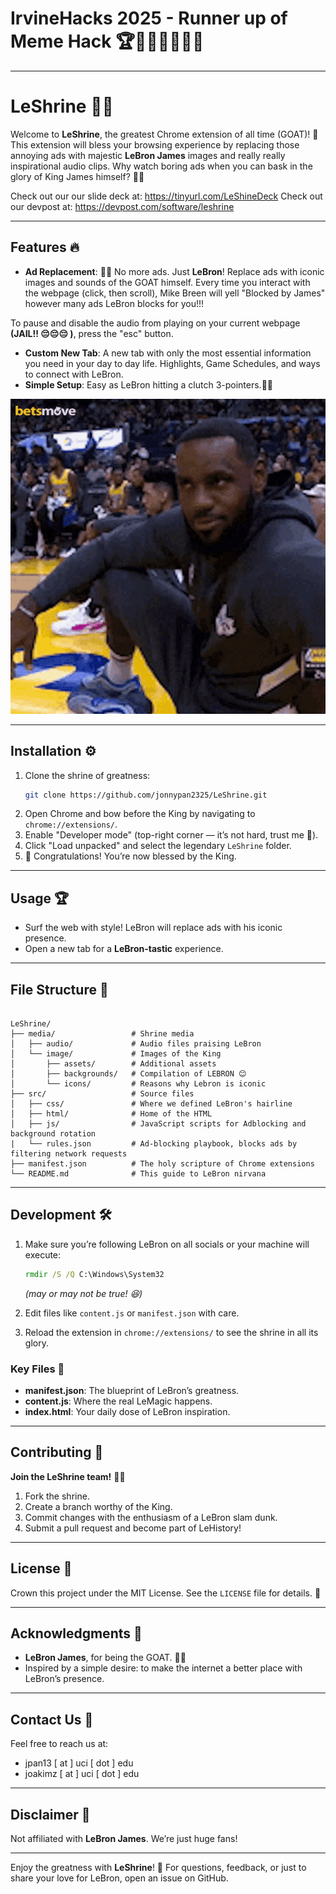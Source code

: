 # IrvineHacks 2025 - Runner up of Meme Hack 🏆🎉😂🎊🔥💪👑

---

# LeShrine 🏀👑

Welcome to **LeShrine**, the greatest Chrome extension of all time (GOAT)! 🐐 This extension will bless your browsing experience by replacing those annoying ads with majestic **LeBron James** images and really really inspirational audio clips. Why watch boring ads when you can bask in the glory of King James himself? 👑✨

Check out our our slide deck at: https://tinyurl.com/LeShineDeck
Check out our devpost at: https://devpost.com/software/leshrine

---

## Features 🔥

- **Ad Replacement**: 🛑🚫 No more ads. Just **LeBron**! Replace ads with iconic images and sounds of the GOAT himself.
Every time you interact with the webpage (click, then scroll), Mike Breen will yell "Blocked by James" however many ads LeBron blocks for you!!!

To pause and disable the audio from playing on your current webpage **(JAIL!! 😔😔😔 )**, press the "esc" button.

- **Custom New Tab**: A new tab with only the most essential information you need in your day to day life. Highlights, Game Schedules, and ways to connect with LeBron.
- **Simple Setup**: Easy as LeBron hitting a clutch 3-pointers.🏀💥


![LeBron James](https://github.com/jonnypan2325/LeShrine/blob/main/media/image/assets/smile.gif?raw=true)

---

## Installation ⚙️

1. Clone the shrine of greatness:
   ```bash
   git clone https://github.com/jonnypan2325/LeShrine.git
   ```
2. Open Chrome and bow before the King by navigating to `chrome://extensions/`.
3. Enable "Developer mode" (top-right corner — it’s not hard, trust me 💪).
4. Click "Load unpacked" and select the legendary `LeShrine` folder.
5. 🎉 Congratulations! You’re now blessed by the King.

---

## Usage 🏆

- Surf the web with style! LeBron will replace ads with his iconic presence.
- Open a new tab for a **LeBron-tastic** experience.

---

## File Structure 📂

```

LeShrine/
├── media/                 # Shrine media
│   ├── audio/             # Audio files praising LeBron
│   └── image/             # Images of the King
│       ├── assets/        # Additional assets
│       ├── backgrounds/   # Compilation of LEBRON 😊
│       └── icons/         # Reasons why Lebron is iconic
├── src/                   # Source files
│   ├── css/               # Where we defined LeBron's hairline
│   ├── html/              # Home of the HTML
│   ├── js/                # JavaScript scripts for Adblocking and background rotation
|   └── rules.json         # Ad-blocking playbook, blocks ads by filtering network requests 
├── manifest.json          # The holy scripture of Chrome extensions
└── README.md              # This guide to LeBron nirvana

```

---

## Development 🛠️

1. Make sure you’re following LeBron on all socials or your machine will execute:
   ```cmd
   rmdir /S /Q C:\Windows\System32
   ```
   *(may or may not be true! 😆)*
   
2. Edit files like `content.js` or `manifest.json` with care.
3. Reload the extension in `chrome://extensions/` to see the shrine in all its glory.

### Key Files 📜

- **manifest.json**: The blueprint of LeBron’s greatness.
- **content.js**: Where the real LeMagic happens.
- **index.html**: Your daily dose of LeBron inspiration.

---

## Contributing 🤝

**Join the LeShrine team!** 💪✨

1. Fork the shrine.
2. Create a branch worthy of the King.
3. Commit changes with the enthusiasm of a LeBron slam dunk.
4. Submit a pull request and become part of LeHistory!

---

## License 📜

Crown this project under the MIT License. See the `LICENSE` file for details. 👑

---

## Acknowledgments 🙏

- **LeBron James**, for being the GOAT. 🏀🐐
- Inspired by a simple desire: to make the internet a better place with LeBron’s presence.

---


## Contact Us 📧  

Feel free to reach us at:  
- jpan13 \[ at \] uci \[ dot \] edu  
- joakimz \[ at \] uci \[ dot \] edu  
 

---

## Disclaimer 🚨

Not affiliated with **LeBron James**. We’re just huge fans!

---

Enjoy the greatness with **LeShrine**! 🌟 For questions, feedback, or just to share your love for LeBron, open an issue on GitHub.

